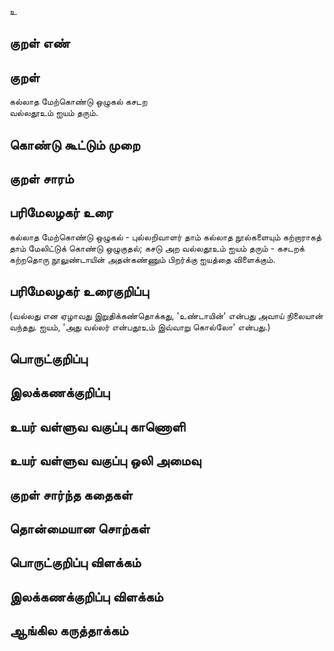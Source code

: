 உ

## குறள் எண் 


## குறள் 
கல்லாத மேற்கொண்டு ஒழுகல் கசடற  
வல்லதூஉம் ஐயம் தரும்.
## கொண்டு கூட்டும் முறை


## குறள் சாரம் 


## பரிமேலழகர் உரை
கல்லாத மேற்கொண்டு ஒழுகல் - புல்லறிவாளர் தாம் கல்லாத நூல்களையும் கற்றாராகத் தாம் மேலிட்டுக் கொண்டு ஒழுகுதல்; கசடு அற வல்லதூஉம் ஐயம் தரும் - கசடறக் கற்றதொரு நூலுண்டாயின் அதன்கண்ணும் பிறர்க்கு ஐயத்தை விளைக்கும். 

## பரிமேலழகர் உரைகுறிப்பு   
(வல்லது என ஏழாவது இறுதிக்கண்தொக்கது, 'உண்டாயின்' என்பது அவாய் நிலையான் வந்தது. ஐயம், 'அது வல்லர் என்பதூஉம் இவ்வாறு கொல்லோ' என்பது.)

## பொருட்குறிப்பு 


## இலக்கணக்குறிப்பு  


## உயர் வள்ளுவ வகுப்பு காணொளி


## உயர் வள்ளுவ வகுப்பு ஒலி அமைவு 

 
## குறள் சார்ந்த கதைகள் 


## தொன்மையான சொற்கள்


## பொருட்குறிப்பு விளக்கம்


## இலக்கணக்குறிப்பு விளக்கம்


## ஆங்கில கருத்தாக்கம் 


